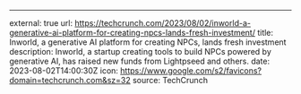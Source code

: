 ---
external: true
url: https://techcrunch.com/2023/08/02/inworld-a-generative-ai-platform-for-creating-npcs-lands-fresh-investment/
title: Inworld, a generative AI platform for creating NPCs, lands fresh investment
description: Inworld, a startup creating tools to build NPCs powered by generative AI, has raised new funds from Lightpseed and others.
date: 2023-08-02T14:00:30Z
icon: https://www.google.com/s2/favicons?domain=techcrunch.com&sz=32
source: TechCrunch